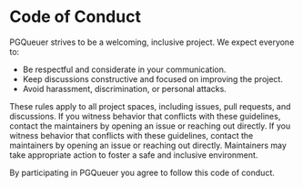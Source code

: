 # Code of Conduct

PGQueuer strives to be a welcoming, inclusive project. We expect everyone to:

- Be respectful and considerate in your communication.
- Keep discussions constructive and focused on improving the project.
- Avoid harassment, discrimination, or personal attacks.

These rules apply to all project spaces, including issues, pull requests, and discussions. If you witness behavior that conflicts with these guidelines, contact the maintainers by opening an issue or reaching out directly. 
If you witness behavior that conflicts with these guidelines, contact the maintainers by opening an issue or reaching out directly. 
Maintainers may take appropriate action to foster a safe and inclusive environment.

By participating in PGQueuer you agree to follow this code of conduct.
